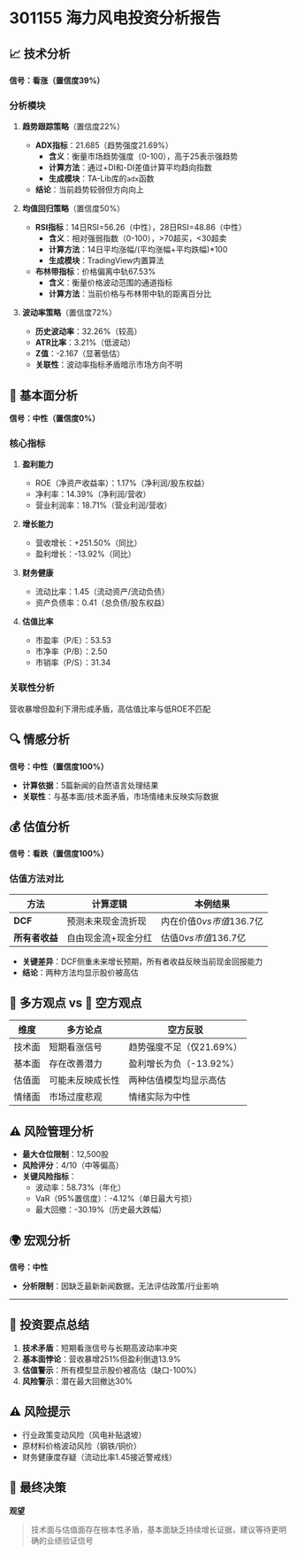 

# 301155 海力风电投资分析报告

## 📈 技术分析
**信号：看涨（置信度39%）**

### 分析模块
1. **趋势跟踪策略**（置信度22%）
   - **ADX指标**：21.685（趋势强度21.69%）
     - **含义**：衡量市场趋势强度（0-100），高于25表示强趋势
     - **计算方法**：通过+DI和-DI差值计算平均趋向指数
     - **生成模块**：TA-Lib库的`adx`函数
   - **结论**：当前趋势较弱但方向向上

2. **均值回归策略**（置信度50%）
   - **RSI指标**：14日RSI=56.26（中性），28日RSI=48.86（中性）
     - **含义**：相对强弱指数（0-100），>70超买，<30超卖
     - **计算方法**：14日平均涨幅/(平均涨幅+平均跌幅)*100
     - **生成模块**：TradingView内置算法
   - **布林带指标**：价格偏离中轨67.53%
     - **含义**：衡量价格波动范围的通道指标
     - **计算方法**：当前价格与布林带中轨的距离百分比

3. **波动率策略**（置信度72%）
   - **历史波动率**：32.26%（较高）
   - **ATR比率**：3.21%（低波动）
   - **Z值**：-2.167（显著低估）
   - **关联性**：波动率指标矛盾暗示市场方向不明

## 📝 基本面分析
**信号：中性（置信度0%）**

### 核心指标
1. **盈利能力**
   - ROE（净资产收益率）：1.17%（净利润/股东权益）
   - 净利率：14.39%（净利润/营收）
   - 营业利润率：18.71%（营业利润/营收）

2. **增长能力**
   - 营收增长：+251.50%（同比）
   - 盈利增长：-13.92%（同比）

3. **财务健康**
   - 流动比率：1.45（流动资产/流动负债）
   - 资产负债率：0.41（总负债/股东权益）

4. **估值比率**
   - 市盈率（P/E）：53.53
   - 市净率（P/B）：2.50
   - 市销率（P/S）：31.34

### 关联性分析
营收暴增但盈利下滑形成矛盾，高估值比率与低ROE不匹配

## 🔍 情感分析
**信号：中性（置信度100%）**
- **计算依据**：5篇新闻的自然语言处理结果
- **关联性**：与基本面/技术面矛盾，市场情绪未反映实际数据

## 💰 估值分析
**信号：看跌（置信度100%）**

### 估值方法对比
| 方法 | 计算逻辑 | 本例结果 |
|------|----------|----------|
| **DCF** | 预测未来现金流折现 | 内在价值$0 vs 市值$136.7亿 |
| **所有者收益** | 自由现金流+现金分红 | 估值$0 vs 市值$136.7亿 |

- **关键差异**：DCF侧重未来增长预期，所有者收益反映当前现金回报能力
- **结论**：两种方法均显示股价被高估

## 🐂 多方观点 vs 🐻 空方观点
| 维度 | 多方论点 | 空方反驳 |
|------|----------|----------|
| 技术面 | 短期看涨信号 | 趋势强度不足（仅21.69%） |
| 基本面 | 存在改善潜力 | 盈利增长为负（-13.92%） |
| 估值面 | 可能未反映成长性 | 两种估值模型均显示高估 |
| 情绪面 | 市场过度悲观 | 情绪实际为中性 |

## ⚠️ 风险管理分析
- **最大仓位限制**：12,500股
- **风险评分**：4/10（中等偏高）
- **关键风险指标**：
  - 波动率：58.73%（年化）
  - VaR（95%置信度）：-4.12%（单日最大亏损）
  - 最大回撤：-30.19%（历史最大跌幅）

## 🌍 宏观分析
**信号：中性**
- **分析限制**：因缺乏最新新闻数据，无法评估政策/行业影响

---

## 📌 投资要点总结
1. **技术矛盾**：短期看涨信号与长期高波动率冲突
2. **基本面悖论**：营收暴增251%但盈利倒退13.9%
3. **估值警示**：所有模型显示股价被高估（缺口-100%）
4. **风险警示**：潜在最大回撤达30%

## ⚠️ 风险提示
- 行业政策变动风险（风电补贴退坡）
- 原材料价格波动风险（钢铁/铜价）
- 财务健康度存疑（流动比率1.45接近警戒线）

## 📝 最终决策
**观望**
> 技术面与估值面存在根本性矛盾，基本面缺乏持续增长证据，建议等待更明确的业绩验证信号